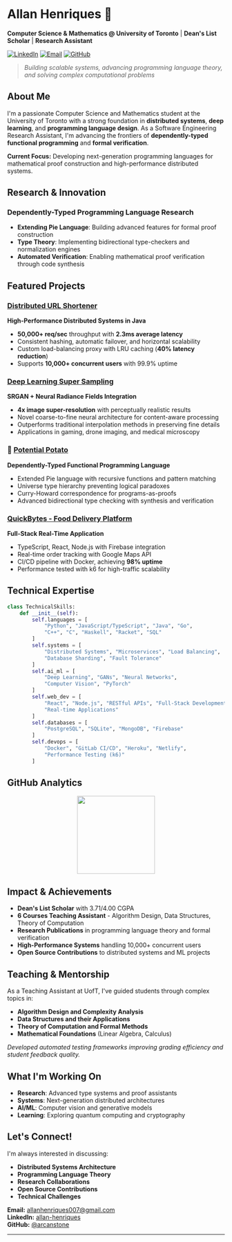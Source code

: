 # Allan Henriques 👋

**Computer Science & Mathematics @ University of Toronto** | **Dean's List Scholar** | **Research Assistant**

[![LinkedIn](https://img.shields.io/badge/LinkedIn-0077B5?style=for-the-badge&logo=linkedin&logoColor=white)](https://linkedin.com/in/allan-henriques)
[![Email](https://img.shields.io/badge/Gmail-D14836?style=for-the-badge&logo=gmail&logoColor=white)](mailto:allanhenriques007@gmail.com)
[![GitHub](https://img.shields.io/badge/GitHub-100000?style=for-the-badge&logo=github&logoColor=white)](https://github.com/arcanstone)

> *Building scalable systems, advancing programming language theory, and solving complex computational problems*

## About Me

I'm a passionate Computer Science and Mathematics student at the University of Toronto with a strong foundation in **distributed systems**, **deep learning**, and **programming language design**. As a Software Engineering Research Assistant, I'm advancing the frontiers of **dependently-typed functional programming** and **formal verification**.

**Current Focus:** Developing next-generation programming languages for mathematical proof construction and high-performance distributed systems.

## Research & Innovation

### Dependently-Typed Programming Language Research
- **Extending Pie Language**: Building advanced features for formal proof construction
- **Type Theory**: Implementing bidirectional type-checkers and normalization engines
- **Automated Verification**: Enabling mathematical proof verification through code synthesis

## Featured Projects

### [Distributed URL Shortener](https://github.com/arcanstone/DistributedURLShortener)
**High-Performance Distributed Systems in Java**
- **50,000+ req/sec** throughput with **2.3ms average latency**
- Consistent hashing, automatic failover, and horizontal scalability
- Custom load-balancing proxy with LRU caching (**40% latency reduction**)
- Supports **10,000+ concurrent users** with 99.9% uptime

### [Deep Learning Super Sampling](https://github.com/HarshitGupta29/DeepLearningSuperSampling)
**SRGAN + Neural Radiance Fields Integration**
- **4x image super-resolution** with perceptually realistic results
- Novel coarse-to-fine neural architecture for content-aware processing
- Outperforms traditional interpolation methods in preserving fine details
- Applications in gaming, drone imaging, and medical microscopy

### 🥔 [Potential Potato](https://github.com/mooddood235/PotentialPotato)
**Dependently-Typed Functional Programming Language**
- Extended Pie language with recursive functions and pattern matching
- Universe type hierarchy preventing logical paradoxes
- Curry-Howard correspondence for programs-as-proofs
- Advanced bidirectional type checking with synthesis and verification

### [QuickBytes - Food Delivery Platform](https://gitlab.com/johnguirgis/quickbytes)
**Full-Stack Real-Time Application**
- TypeScript, React, Node.js with Firebase integration
- Real-time order tracking with Google Maps API
- CI/CD pipeline with Docker, achieving **98% uptime**
- Performance tested with k6 for high-traffic scalability

## Technical Expertise

```python
class TechnicalSkills:
    def __init__(self):
        self.languages = [
            "Python", "JavaScript/TypeScript", "Java", "Go", 
            "C++", "C", "Haskell", "Racket", "SQL"
        ]
        self.systems = [
            "Distributed Systems", "Microservices", "Load Balancing",
            "Database Sharding", "Fault Tolerance"
        ]
        self.ai_ml = [
            "Deep Learning", "GANs", "Neural Networks", 
            "Computer Vision", "PyTorch"
        ]
        self.web_dev = [
            "React", "Node.js", "RESTful APIs", "Full-Stack Development",
            "Real-time Applications"
        ]
        self.databases = [
            "PostgreSQL", "SQLite", "MongoDB", "Firebase"
        ]
        self.devops = [
            "Docker", "GitLab CI/CD", "Heroku", "Netlify", 
            "Performance Testing (k6)"
        ]
```

## GitHub Analytics

<div align="center">
  <img height="180em" src="https://github-readme-stats.vercel.app/api/top-langs/?username=arcanstone&layout=compact&langs_count=8&theme=tokyonight"/>
</div>

## Impact & Achievements

- **Dean's List Scholar** with 3.71/4.00 CGPA
- **6 Courses Teaching Assistant** - Algorithm Design, Data Structures, Theory of Computation
- **Research Publications** in programming language theory and formal verification
- **High-Performance Systems** handling 10,000+ concurrent users
- **Open Source Contributions** to distributed systems and ML projects

## Teaching & Mentorship

As a Teaching Assistant at UofT, I've guided students through complex topics in:
- **Algorithm Design and Complexity Analysis**
- **Data Structures and their Applications**
- **Theory of Computation and Formal Methods**
- **Mathematical Foundations** (Linear Algebra, Calculus)

*Developed automated testing frameworks improving grading efficiency and student feedback quality.*

## What I'm Working On

- **Research**: Advanced type systems and proof assistants
- **Systems**: Next-generation distributed architectures
- **AI/ML**: Computer vision and generative models
- **Learning**: Exploring quantum computing and cryptography

## Let's Connect!

I'm always interested in discussing:
- **Distributed Systems Architecture**
- **Programming Language Theory**
- **Research Collaborations**
- **Open Source Contributions**
- **Technical Challenges**

**Email:** allanhenriques007@gmail.com  
**LinkedIn:** [allan-henriques](https://linkedin.com/in/allan-henriques)  
**GitHub:** [@arcanstone](https://github.com/arcanstone)

---

